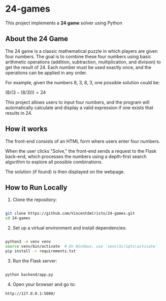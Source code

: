 # 24-games

This project implements a **24 game** solver using Python

## About the 24 Game

The 24 game is a classic mathematical puzzle in which players are given four numbers. The goal is to combine these four numbers using basic arithmetic operations (addition, subtraction, multiplication, and division) to get the result of 24. Each number must be used exactly once, and the operations can be applied in any order.

For example, given the numbers 8, 3, 8, 3, one possible solution could be:

$`(8 / (3 - (8 / 3))) = 24`$

This project allows users to input four numbers, and the program will automatically calculate and display a valid expression if one exists that results in 24.

## How it works

The front-end consists of an HTML form where users enter four numbers.

When the user clicks "Solve," the front-end sends a request to the Flask back-end, which processes the numbers using a depth-first search algorithm to explore all possible combinations.

The solution (if found) is then displayed on the webpage.

## How to Run Locally

1. Clone the repository:

```bash

git clone https://github.com/VincentdeCristo/24-games.git
cd 24-games

```

2. Set up a virtual environment and install dependencies:

```bash

python3 -m venv venv
source venv/bin/activate  # On Windows, use `venv\Scripts\activate`
pip install -r requirements.txt

```

3. Run the Flask server:

```bash

python backend/app.py

```

4. Open your browser and go to:

```arduino
http://127.0.0.1:5000/
```

